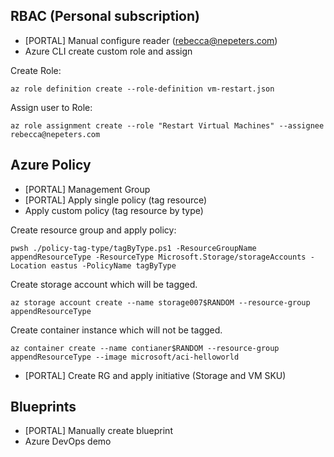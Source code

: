 ## RBAC (Personal subscription)

- [PORTAL] Manual configure reader (rebecca@nepeters.com)
- Azure CLI create custom role and assign

Create Role:

```
az role definition create --role-definition vm-restart.json
```

Assign user to Role:

```
az role assignment create --role "Restart Virtual Machines" --assignee rebecca@nepeters.com
```

## Azure Policy

- [PORTAL] Management Group
- [PORTAL] Apply single policy (tag resource)
- Apply custom policy (tag resource by type)

Create resource group and apply policy:

```
pwsh ./policy-tag-type/tagByType.ps1 -ResourceGroupName appendResourceType -ResourceType Microsoft.Storage/storageAccounts -Location eastus -PolicyName tagByType
```

Create storage account which will be tagged.

```
az storage account create --name storage007$RANDOM --resource-group appendResourceType
```

Create container instance which will not be tagged.

```
az container create --name contianer$RANDOM --resource-group appendResourceType --image microsoft/aci-helloworld
```

- [PORTAL] Create RG and apply initiative (Storage and VM SKU)

## Blueprints

- [PORTAL] Manually create blueprint
- Azure DevOps demo
